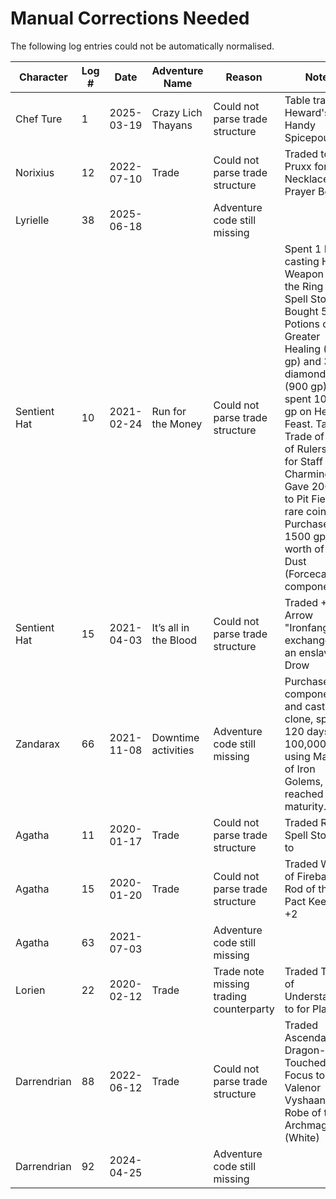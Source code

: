 # Manual Corrections Needed

The following log entries could not be automatically normalised.

| Character | Log # | Date | Adventure Name | Reason | Notes |
| --- | --- | --- | --- | --- | --- |
| Chef Ture | 1 | 2025-03-19 | Crazy Lich Thayans | Could not parse trade structure | Table trade for Heward's Handy Spicepouch |
| Norixius | 12 | 2022-07-10 | Trade | Could not parse trade structure | Traded to Pruxx for Necklace of Prayer Beads |
| Lyrielle | 38 | 2025-06-18 |  | Adventure code still missing |  |
| Sentient Hat | 10 | 2021-02-24 | Run for the Money | Could not parse trade structure | Spent 1 DTD casting Holy Weapon into the Ring of Spell Storing. Bought 5 Potions of Greater Healing (500 gp) and 3 diamonds (900 gp), spent 1000 gp on Hero's Feast. Table Trade of Rod of Rulership for Staff of Charming. Gave 200 gp to Pit Fiend in rare coins. Purchased 1500 gp worth of Ruby Dust (Forcecage component). |
| Sentient Hat | 15 | 2021-04-03 | It’s all in the Blood | Could not parse trade structure | Traded +3 Arrow "Ironfang" in exchange for an enslaved Drow |
| Zandarax | 66 | 2021-11-08 | Downtime activities | Adventure code still missing | Purchased components and cast clone, spent 120 days and 100,000 gp using Manual of Iron Golems, clone reached maturity. |
| Agatha | 11 | 2020-01-17 | Trade | Could not parse trade structure | Traded Ring of Spell Storing to |
| Agatha | 15 | 2020-01-20 | Trade | Could not parse trade structure | Traded Wand of Fireballs for Rod of the Pact Keeper +2 |
| Agatha | 63 | 2021-07-03 |  | Adventure code still missing |  |
| Lorien | 22 | 2020-02-12 | Trade | Trade note missing trading counterparty | Traded Tome of Understanding to for Plate +2 |
| Darrendrian | 88 | 2022-06-12 | Trade | Could not parse trade structure | Traded Ascendant Dragon-Touched Focus to Valenor Vyshaan to Robe of the Archmagi (White) |
| Darrendrian | 92 | 2024-04-25 |  | Adventure code still missing |  |
